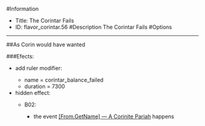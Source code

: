 #Information
 - Title: The Corintar Fails
 - ID: flavor_corintar.56
#Description
The Corintar Fails
#Options

___
##As Corin would have wanted

###Efects:<ul><li>add ruler modifier:</li><ul><li>name = corintar_balance_failed</li><li>duration = 7300</li></ul><li>hidden effect:</li><ul><li>B02:</li><ul><li>the event [[From.GetName] — A Corinite Pariah](../events/from_getname_a_corinite_pariah.md) happens</li></ul></ul></ul>
